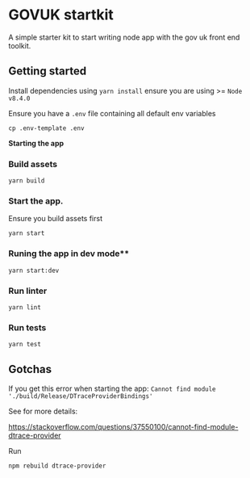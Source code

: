 # GOVUK startkit

A simple starter kit to start writing node app with the gov uk front end toolkit.


## Getting started
Install dependencies using `yarn install` ensure you are using >= `Node v8.4.0`

Ensure you have a `.env` file containing all default env variables

`cp .env-template .env`

**Starting the app**

### Build assets
`yarn build`

### Start the app.

Ensure you build assets first

`yarn start`

### Runing the app in dev mode**

`yarn start:dev`

### Run linter

`yarn lint`

### Run tests

`yarn test`


## Gotchas
If you get this error when starting the app:
`Cannot find module './build/Release/DTraceProviderBindings'`

See for more details:

https://stackoverflow.com/questions/37550100/cannot-find-module-dtrace-provider

Run

`npm rebuild dtrace-provider`
